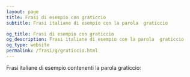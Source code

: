 ```yaml
---
layout: page
title: Frasi di esempio con graticcio 
subtitle: Frasi italiane di esempio con la parola  graticcio

og_title: Frasi di esempio con graticcio 
og_description: Frasi italiane di esempio con la parola  graticcio
og_type: website
permalink: /frasi/g/graticcio.html
---
```


Frasi italiane di esempio contenenti la parola graticcio:


